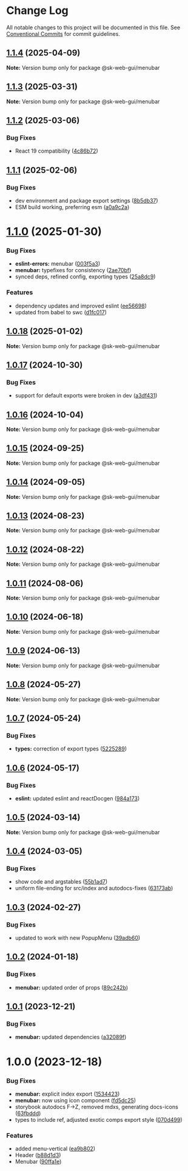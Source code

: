 # Change Log

All notable changes to this project will be documented in this file.
See [Conventional Commits](https://conventionalcommits.org) for commit guidelines.

## [1.1.4](https://github.com/Sundsvallskommun/web-shared-components/compare/@sk-web-gui/menubar@1.1.3...@sk-web-gui/menubar@1.1.4) (2025-04-09)

**Note:** Version bump only for package @sk-web-gui/menubar

## [1.1.3](https://github.com/Sundsvallskommun/web-shared-components/compare/@sk-web-gui/menubar@1.1.2...@sk-web-gui/menubar@1.1.3) (2025-03-31)

**Note:** Version bump only for package @sk-web-gui/menubar

## [1.1.2](https://github.com/Sundsvallskommun/web-shared-components/compare/@sk-web-gui/menubar@1.1.1...@sk-web-gui/menubar@1.1.2) (2025-03-06)

### Bug Fixes

- React 19 compatibility ([4c86b72](https://github.com/Sundsvallskommun/web-shared-components/commit/4c86b721f0e6e7110cf79adcda457367d66eb980))

## [1.1.1](https://github.com/Sundsvallskommun/web-shared-components/compare/@sk-web-gui/menubar@1.1.0...@sk-web-gui/menubar@1.1.1) (2025-02-06)

### Bug Fixes

- dev environment and package export settings ([8b5db37](https://github.com/Sundsvallskommun/web-shared-components/commit/8b5db37a3d1cdefe5409c1750f04cae6f57e4bb1))
- ESM build working, preferring esm ([a0a9c2a](https://github.com/Sundsvallskommun/web-shared-components/commit/a0a9c2a2f21c60df7f384bc2ac3479e101b1ab7d))

# [1.1.0](https://github.com/Sundsvallskommun/web-shared-components/compare/@sk-web-gui/menubar@1.0.18...@sk-web-gui/menubar@1.1.0) (2025-01-30)

### Bug Fixes

- **eslint-errors:** menubar ([003f5a3](https://github.com/Sundsvallskommun/web-shared-components/commit/003f5a315fc7b07a9271ce80fa70231997d398d5))
- **menubar:** typefixes for consistency ([2ae70bf](https://github.com/Sundsvallskommun/web-shared-components/commit/2ae70bff8b800d60aa0284dd7755aa25b84675ff))
- synced deps, refined config, exporting types ([25a8dc9](https://github.com/Sundsvallskommun/web-shared-components/commit/25a8dc9b32bf94ab65782cb26e230514f9224468))

### Features

- dependency updates and improved eslint ([ee56698](https://github.com/Sundsvallskommun/web-shared-components/commit/ee56698550bd45c1711eba643042cb6379ebd8f6))
- updated from babel to swc ([d1fc017](https://github.com/Sundsvallskommun/web-shared-components/commit/d1fc01761ba14f93d93b272ff802267ff86efbdc))

## [1.0.18](https://github.com/Sundsvallskommun/web-shared-components/compare/@sk-web-gui/menubar@1.0.17...@sk-web-gui/menubar@1.0.18) (2025-01-02)

**Note:** Version bump only for package @sk-web-gui/menubar

## [1.0.17](https://github.com/Sundsvallskommun/web-shared-components/compare/@sk-web-gui/menubar@1.0.16...@sk-web-gui/menubar@1.0.17) (2024-10-30)

### Bug Fixes

- support for default exports were broken in dev ([a3df431](https://github.com/Sundsvallskommun/web-shared-components/commit/a3df431658d2e7650bd14b94ca18af797065bea3))

## [1.0.16](https://github.com/Sundsvallskommun/web-shared-components/compare/@sk-web-gui/menubar@1.0.15...@sk-web-gui/menubar@1.0.16) (2024-10-04)

**Note:** Version bump only for package @sk-web-gui/menubar

## [1.0.15](https://github.com/Sundsvallskommun/web-shared-components/compare/@sk-web-gui/menubar@1.0.14...@sk-web-gui/menubar@1.0.15) (2024-09-25)

**Note:** Version bump only for package @sk-web-gui/menubar

## [1.0.14](https://github.com/Sundsvallskommun/web-shared-components/compare/@sk-web-gui/menubar@1.0.13...@sk-web-gui/menubar@1.0.14) (2024-09-05)

**Note:** Version bump only for package @sk-web-gui/menubar

## [1.0.13](https://github.com/Sundsvallskommun/web-shared-components/compare/@sk-web-gui/menubar@1.0.12...@sk-web-gui/menubar@1.0.13) (2024-08-23)

**Note:** Version bump only for package @sk-web-gui/menubar

## [1.0.12](https://github.com/Sundsvallskommun/web-shared-components/compare/@sk-web-gui/menubar@1.0.11...@sk-web-gui/menubar@1.0.12) (2024-08-22)

**Note:** Version bump only for package @sk-web-gui/menubar

## [1.0.11](https://github.com/Sundsvallskommun/web-shared-components/compare/@sk-web-gui/menubar@1.0.10...@sk-web-gui/menubar@1.0.11) (2024-08-06)

**Note:** Version bump only for package @sk-web-gui/menubar

## [1.0.10](https://github.com/Sundsvallskommun/web-shared-components/compare/@sk-web-gui/menubar@1.0.9...@sk-web-gui/menubar@1.0.10) (2024-06-18)

**Note:** Version bump only for package @sk-web-gui/menubar

## [1.0.9](https://github.com/Sundsvallskommun/web-shared-components/compare/@sk-web-gui/menubar@1.0.8...@sk-web-gui/menubar@1.0.9) (2024-06-13)

**Note:** Version bump only for package @sk-web-gui/menubar

## [1.0.8](https://github.com/Sundsvallskommun/web-shared-components/compare/@sk-web-gui/menubar@1.0.7...@sk-web-gui/menubar@1.0.8) (2024-05-27)

**Note:** Version bump only for package @sk-web-gui/menubar

## [1.0.7](https://github.com/Sundsvallskommun/web-shared-components/compare/@sk-web-gui/menubar@1.0.6...@sk-web-gui/menubar@1.0.7) (2024-05-24)

### Bug Fixes

- **types:** correction of export types ([5225289](https://github.com/Sundsvallskommun/web-shared-components/commit/52252890b4206faa9bc70111e75f1ef818e0d8fe))

## [1.0.6](https://github.com/Sundsvallskommun/web-shared-components/compare/@sk-web-gui/menubar@1.0.5...@sk-web-gui/menubar@1.0.6) (2024-05-17)

### Bug Fixes

- **eslint:** updated eslint and reactDocgen ([984a173](https://github.com/Sundsvallskommun/web-shared-components/commit/984a17371f052a0cbe23d01fd31722f0fa2a56eb))

## [1.0.5](https://github.com/Sundsvallskommun/web-shared-components/compare/@sk-web-gui/menubar@1.0.4...@sk-web-gui/menubar@1.0.5) (2024-03-14)

**Note:** Version bump only for package @sk-web-gui/menubar

## [1.0.4](https://github.com/Sundsvallskommun/web-shared-components/compare/@sk-web-gui/menubar@1.0.3...@sk-web-gui/menubar@1.0.4) (2024-03-05)

### Bug Fixes

- show code and argstables ([55b1ad7](https://github.com/Sundsvallskommun/web-shared-components/commit/55b1ad76e98d0319ca6e7c664e618186dce40936))
- uniform file-ending for src/index and autodocs-fixes ([63173ab](https://github.com/Sundsvallskommun/web-shared-components/commit/63173ab9474b4cb3bc97da6b780bdfb4ae65990c))

## [1.0.3](https://github.com/Sundsvallskommun/web-shared-components/compare/@sk-web-gui/menubar@1.0.2...@sk-web-gui/menubar@1.0.3) (2024-02-27)

### Bug Fixes

- updated to work with new PopupMenu ([39adb60](https://github.com/Sundsvallskommun/web-shared-components/commit/39adb609ca6493e4d8d69491266e4eef7cf6a8b4))

## [1.0.2](https://github.com/Sundsvallskommun/web-shared-components/compare/@sk-web-gui/menubar@1.0.1...@sk-web-gui/menubar@1.0.2) (2024-01-18)

### Bug Fixes

- **menubar:** updated order of props ([89c242b](https://github.com/Sundsvallskommun/web-shared-components/commit/89c242b0a89cf4d82c5376ed9c6f0a1c238150b9))

## [1.0.1](https://github.com/Sundsvallskommun/web-shared-components/compare/@sk-web-gui/menubar@1.0.0...@sk-web-gui/menubar@1.0.1) (2023-12-21)

### Bug Fixes

- **menubar:** updated dependencies ([a32089f](https://github.com/Sundsvallskommun/web-shared-components/commit/a32089f1ea95abe4f6c3a26d3824a5bd8d825acd))

# 1.0.0 (2023-12-18)

### Bug Fixes

- **menubar:** explicit index export ([1534423](https://github.com/Sundsvallskommun/web-shared-components/commit/15344235dfb32e3718dccff3e5d01138c221f5c3))
- **menubar:** now using icon component ([fd5dc25](https://github.com/Sundsvallskommun/web-shared-components/commit/fd5dc2516443e51bc140c2d8576d7d227527ba66))
- storybook autodocs F->Z, removed mdxs, generating docs-icons ([63fbddd](https://github.com/Sundsvallskommun/web-shared-components/commit/63fbddd93035115ae805d7e21ad73ef426e93a42))
- types to include ref, adjusted exotic comps export style ([070d499](https://github.com/Sundsvallskommun/web-shared-components/commit/070d4990ecea5d5ce90ebdd684a381bb8ad95861))

### Features

- added menu-vertical ([ea9b802](https://github.com/Sundsvallskommun/web-shared-components/commit/ea9b802ce58a1974e4128dd30c4d146de5ffb8b8))
- Header ([b88d1d3](https://github.com/Sundsvallskommun/web-shared-components/commit/b88d1d3dc1c7ec2c48d945a47a8d3c34a4e24e68))
- Menubar ([90ffa1e](https://github.com/Sundsvallskommun/web-shared-components/commit/90ffa1e869ee90aa95be1d155a65c2d42fd2edc9))

